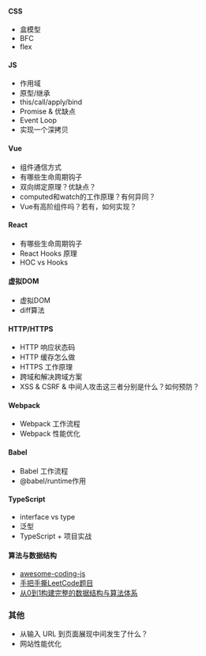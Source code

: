 #### CSS
+ 盒模型
+ BFC
+ flex

#### JS
+ 作用域
+ 原型/继承
+ this/call/apply/bind
+ Promise & 优缺点
+ Event Loop
+ 实现一个深拷贝

#### Vue
+ 组件通信方式
+ 有哪些生命周期钩子
+ 双向绑定原理？优缺点？
+ computed和watch的工作原理？有何异同？
+ Vue有高阶组件吗？若有，如何实现？

#### React
+ 有哪些生命周期钩子
+ React Hooks 原理
+ HOC vs Hooks

#### 虚拟DOM
+ 虚拟DOM
+ diff算法

#### HTTP/HTTPS
+ HTTP 响应状态码
+ HTTP 缓存怎么做
+ HTTPS 工作原理
+ 跨域和解决跨域方案
+ XSS & CSRF & 中间人攻击这三者分别是什么？如何预防？

#### Webpack
+ Webpack 工作流程
+ Webpack 性能优化

#### Babel
+ Babel 工作流程
+ @babel/runtime作用

#### TypeScript
+ interface vs type
+ 泛型
+ TypeScript + 项目实战

#### 算法与数据结构
+ [awesome-coding-js](https://github.com/ConardLi/awesome-coding-js)
+ [手把手撕LeetCode题目](https://github.com/labuladong/fucking-algorithm)
+ [从0到1构建完整的数据结构与算法体系](https://github.com/sisterAn/JavaScript-Algorithms)

### 其他 
+ 从输入 URL 到页面展现中间发生了什么？
+ 网站性能优化
